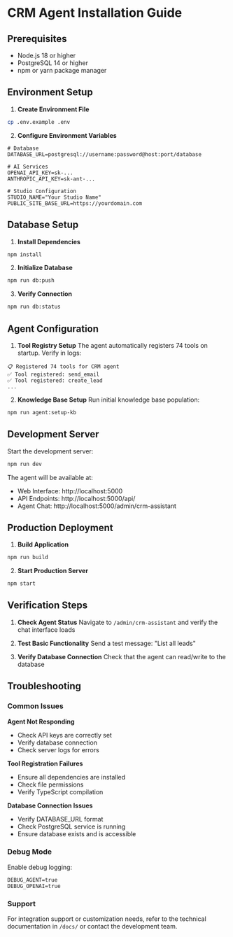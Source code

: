 # CRM Agent Installation Guide

## Prerequisites

- Node.js 18 or higher
- PostgreSQL 14 or higher  
- npm or yarn package manager

## Environment Setup

1. **Create Environment File**
```bash
cp .env.example .env
```

2. **Configure Environment Variables**
```env
# Database
DATABASE_URL=postgresql://username:password@host:port/database

# AI Services
OPENAI_API_KEY=sk-...
ANTHROPIC_API_KEY=sk-ant-...

# Studio Configuration  
STUDIO_NAME="Your Studio Name"
PUBLIC_SITE_BASE_URL=https://yourdomain.com
```

## Database Setup

1. **Install Dependencies**
```bash
npm install
```

2. **Initialize Database**
```bash
npm run db:push
```

3. **Verify Connection**
```bash
npm run db:status
```

## Agent Configuration

1. **Tool Registry Setup**
The agent automatically registers 74 tools on startup. Verify in logs:
```
📋 Registered 74 tools for CRM agent
✅ Tool registered: send_email
✅ Tool registered: create_lead
...
```

2. **Knowledge Base Setup**
Run initial knowledge base population:
```bash
npm run agent:setup-kb
```

## Development Server

Start the development server:
```bash
npm run dev
```

The agent will be available at:
- Web Interface: http://localhost:5000
- API Endpoints: http://localhost:5000/api/
- Agent Chat: http://localhost:5000/admin/crm-assistant

## Production Deployment

1. **Build Application**
```bash
npm run build
```

2. **Start Production Server**
```bash
npm start
```

## Verification Steps

1. **Check Agent Status**
Navigate to `/admin/crm-assistant` and verify the chat interface loads

2. **Test Basic Functionality**
Send a test message: "List all leads"

3. **Verify Database Connection**
Check that the agent can read/write to the database

## Troubleshooting

### Common Issues

**Agent Not Responding**
- Check API keys are correctly set
- Verify database connection
- Check server logs for errors

**Tool Registration Failures**
- Ensure all dependencies are installed
- Check file permissions
- Verify TypeScript compilation

**Database Connection Issues**
- Verify DATABASE_URL format
- Check PostgreSQL service is running
- Ensure database exists and is accessible

### Debug Mode

Enable debug logging:
```env
DEBUG_AGENT=true
DEBUG_OPENAI=true
```

### Support

For integration support or customization needs, refer to the technical documentation in `/docs/` or contact the development team.